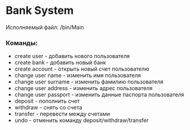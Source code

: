 # Bank System
Исполняемый файл: /bin/Main

### Команды:
- create user - добавить нового пользователя
- create bank - добавить новый банк
- create account - открыть новый счет пользователю
- change user name - изменить имя пользователя
- change user surname - изменить фамилию пользователя
- change user address - изменить адрес пользователя
- change user passport - изменить данные паспорта пользователя
- deposit - пополнить счет
- withdraw - снять со счета
- transfer - перевести между счетами
- undo - отменить команду deposit/withdraw/transfer
